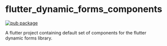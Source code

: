 # flutter_dynamic_forms_components

[![pub package](https://img.shields.io/pub/v/flutter_dynamic_forms_components.svg)](https://pub.dev/packages/flutter_dynamic_forms_components)

A flutter project containing default set of components for the flutter dynamic forms library.